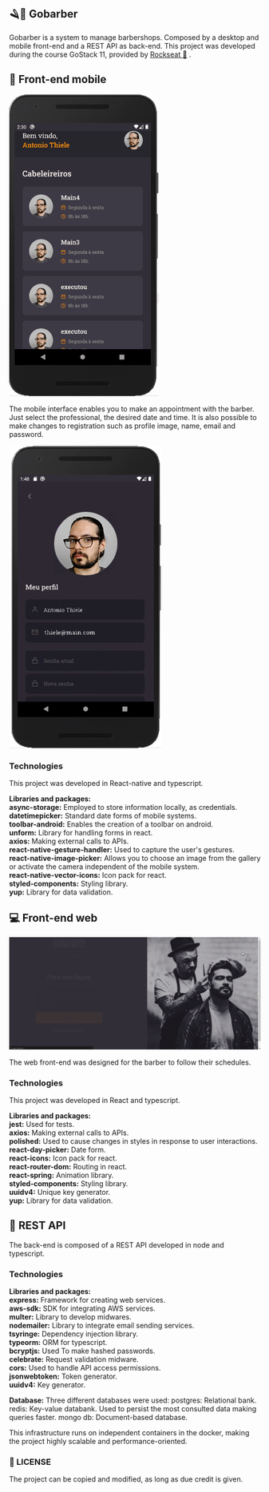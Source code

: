 ## 🪒💈 Gobarber

Gobarber is a system to manage barbershops.
Composed by a desktop and mobile front-end and a REST API as back-end.
This project was developed during the course GoStack 11, provided by [Rockseat 🚀](https://rocketseat.com.br/) .

## 📱 Front-end mobile

![mobile app](./docs/appgogarger.gif)


The mobile interface enables you to make an appointment with the barber.
Just select the professional, the desired date and time.
It is also possible to make changes to registration such as profile image, name, email and password.

![mobile app](./docs/app_user.png)


### Technologies
This project was developed in React-native and typescript.

**Libraries and packages:**<br>
**async-storage:** Employed to store information locally, as credentials.<br>
**datetimepicker:** Standard date forms of mobile systems.<br>
**toolbar-android:** Enables the creation of a toolbar on android.<br>
**unform:** Library for handling forms in react.<br>
**axios:** Making external calls to APIs.<br>
**react-native-gesture-handler:** Used to capture the user's gestures.<br>
**react-native-image-picker:** Allows you to choose an image from the gallery or activate the camera independent of the mobile system.<br>
**react-native-vector-icons:** Icon pack for react.<br>
**styled-components:** Styling library.<br>
**yup:** Library for data validation.<br>

## 💻 Front-end web

![mobile app](./docs/gogargerWEB.gif)

The web front-end was designed for the barber to follow their schedules.

### Technologies
This project was developed in React and typescript.

**Libraries and packages:**<br>
**jest:** Used for tests.<br>
**axios:** Making external calls to APIs.<br>
**polished:** Used to cause changes in styles in response to user interactions.<br>
**react-day-picker:** Date form.<br>
**react-icons:** Icon pack for react.<br>
**react-router-dom:** Routing in react.<br>
**react-spring:** Animation library.<br>
**styled-components:** Styling library.<br>
**uuidv4:** Unique key generator.<br>
**yup:** Library for data validation.<br>

## 🤖 REST API

The back-end is composed of a REST API developed in node and typescript.

### Technologies<br>
**Libraries and packages:**<br>
**express:** Framework for creating web services.<br>
**aws-sdk:** SDK for integrating AWS services.<br>
**multer:** Library to develop midwares.<br>
**nodemailer:** Library to integrate email sending services.<br>
**tsyringe:** Dependency injection library.<br>
**typeorm:** ORM for typescript.<br>
**bcryptjs:** Used To make hashed passwords.<br>
**celebrate:** Request validation midware.<br>
**cors:** Used to handle API access permissions.<br>
**jsonwebtoken:** Token generator.<br>
**uuidv4:** Key generator.<br>

**Database:**
Three different databases were used:
postgres: Relational bank.
redis: Key-value databank. Used to persist the most consulted data making queries faster.
mongo db: Document-based database.

This infrastructure runs on independent containers in the docker, making the project highly scalable and performance-oriented.

### :memo: LICENSE

The project can be copied and modified, as long as due credit is given.
